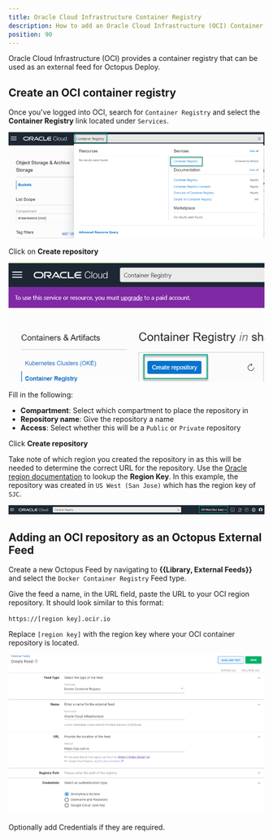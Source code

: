```yaml
---
title: Oracle Cloud Infrastructure Container Registry  
description: How to add an Oracle Cloud Infrastructure (OCI) Container Registry as an Octopus feed 
position: 90
---
```


Oracle Cloud Infrastructure (OCI) provides a container registry that can be used as an external feed for Octopus Deploy.

## Create an OCI container registry
Once you've logged into OCI, search for `Container Registry` and select the **Container Registry** link located under `Services`.

![](images/oracle-cloud-infrastructure-container-registry-search.png)

Click on **Create repository**

![](images/oracle-cloud-infrastructure-create-registry.png)

Fill in the following:
- **Compartment**: Select which compartment to place the repository in
- **Repository name**: Give the repository a name
- **Access**: Select whether this will be a `Public` or `Private` repository

Click **Create repository**

Take note of which region you created the repository in as this will be needed to determine the correct URL for the repository.  Use the [Oracle region documentation](https://docs.oracle.com/en-us/iaas/Content/General/Concepts/regions.htm) to lookup the **Region Key**.  In this example, the repository was created in `US West (San Jose)` which has the region key of `SJC`.

![](images/oracle-cloud-infrastructure-region.png)

## Adding an OCI repository as an Octopus External Feed
Create a new Octopus Feed by navigating to **{{Library, External Feeds}}** and select the `Docker Container Registry` Feed type. 

Give the feed a name, in the URL field, paste the URL to your OCI region repository. It should look similar to this format:

`https://[region key].ocir.io`

Replace `[region key]` with the region key where your OCI container repository is located.

![OCI Docker Registry feed](images/oracle-cloud-infrastructure-external-feed.png)

Optionally add Credentials if they are required. 